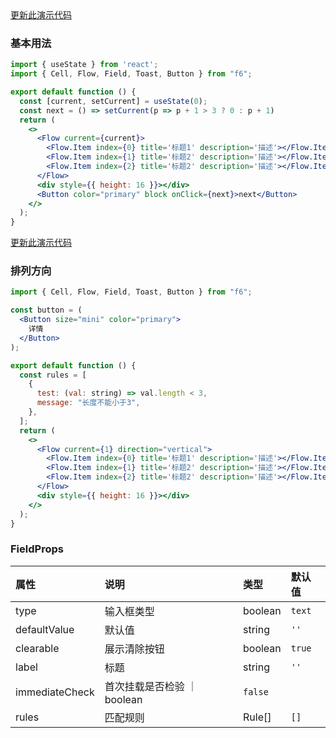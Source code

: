<div class="block-panel">
        <a class="to-github-link" target="_blank" href=https://github.com/Webang/f6/tree/master/packages/f6/packages/flow/demo/basic.md>更新此演示代码</a>
        <h3>基本用法</h3>

```jsx
import { useState } from 'react';
import { Cell, Flow, Field, Toast, Button } from "f6";

export default function () {
  const [current, setCurrent] = useState(0);
  const next = () => setCurrent(p => p + 1 > 3 ? 0 : p + 1)
  return (
    <>
      <Flow current={current}>
        <Flow.Item index={0} title='标题1' description='描述'></Flow.Item>
        <Flow.Item index={1} title='标题2' description='描述'></Flow.Item>
        <Flow.Item index={2} title='标题2' description='描述'></Flow.Item>
      </Flow>
      <div style={{ height: 16 }}></div>
      <Button color="primary" block onClick={next}>next</Button>
    </>
  );
}
```
</div>

<div class="block-panel">
        <a class="to-github-link" target="_blank" href=https://github.com/Webang/f6/tree/master/packages/f6/packages/flow/demo/direction.md>更新此演示代码</a>
        <h3>排列方向</h3>

```jsx
import { Cell, Flow, Field, Toast, Button } from "f6";

const button = (
  <Button size="mini" color="primary">
    详情
  </Button>
);

export default function () {
  const rules = [
    {
      test: (val: string) => val.length < 3,
      message: "长度不能小于3",
    },
  ];
  return (
    <>
      <Flow current={1} direction="vertical">
        <Flow.Item index={0} title='标题1' description='描述'></Flow.Item>
        <Flow.Item index={1} title='标题2' description='描述'></Flow.Item>
        <Flow.Item index={2} title='标题2' description='描述'></Flow.Item>
      </Flow>
      <div style={{ height: 16 }}></div>
    </>
  );
}
```
</div>
<div class="block-panel">

<h3>FieldProps</h3>

| 属性 | 说明 | 类型 | 默认值 |
| :-  | :- | :- | :- |
| type | 输入框类型 | boolean | `text` |
| defaultValue | 默认值 | string | `''` |
| clearable | 展示清除按钮 | boolean | `true` |
| label | 标题 | string | `''` |
| immediateCheck | 首次挂载是否检验 ｜ boolean | `false` |
| rules | 匹配规则 | Rule[] | `[]` |
</div>